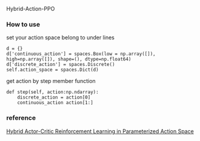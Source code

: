 Hybrid-Action-PPO

### How to use ###

set your action space belong to under lines

```
d = {}
d['continuous_action'] = spaces.Box(low = np.array([]), high=np.array([]), shape=(), dtype=np.float64)
d['discrete_action'] = spaces.Discrete()
self.action_space = spaces.Dict(d)
```

get action by step member function 

```
def step(self, action:np.ndarray):
    discrete_action = action[0]
    continuous_action action[1:]
```


### reference ###  
[Hybrid Actor-Critic Reinforcement Learning in Parameterized Action Space](https://arxiv.org/abs/1903.01344)
